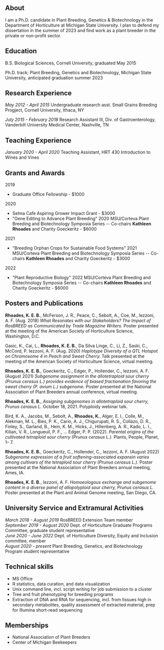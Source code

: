 ## About 
 
I am a Ph.D. candidate in Plant Breeding, Genetics & Biotechnology in the Department of Horticulture at Michigan State University. I plan to defend my dissertation in the summer of 2023 and find work as a plant breeder in the private or non-profit sector. 

## Education 
 
B.S. Biological Sciences, Cornell University, graduated May 2015  

Ph.D. track; Plant Breeding, Genetics and Biotechnology, Michigan State University, anticipated graduation summer 2023

## Research Experience  

*May 2012 - April 2015* Undergraduate research asst. Small Grains Breeding Progject, Cornell University, Ithaca, NY

*July 2015 - February 2018* Research Assistant III, Div. of Gastroenterology, Vanderbilt University Medical Center, Nashville, TN

## Teaching Experience

*January 2020 - April 2020* Teaching Assistant, HRT 430 Introduction to Wines and Vines

## Grants and Awards

2019  
 - Graduate Office Fellowship - $1000    

2020  
 - Selma Cafe Aspiring Grower Impact Grant - $3000
 - "Gene Editing to Advance Plant Breeding" 2020 MSU/Corteva Plant Breeding and Biotechnology Symposia Series -- Co-chairs **Kathleen Rhoades** and Charity Goeckeritz - $6000  

2021  
 - "Breeding Orphan Crops for Sustainable Food Systems" 2021 MSU/Corteva Plant Breeding and Biotechnology Symposia Series -- Co-chairs **Kathleen Rhoades** and Charity Goeckeritz - $3000  

2022
 - "Plant Reproductive Biology" 2022 MSU/Corteva Plant Breeding and Biotechnology Symposia Series -- Co-chairs **Kathleen Rhoades** and Charity Goeckeritz - $6000

## Posters and Publications

**Rhoades, K. E. B.**, McFerson, J. R., Peace, C., Sebolt, A., Coe, M., Iezzoni, A. F. (Aug. 2018) *What Resonates with our Stakeholders? The Impact of RosBREED as Communicated by Trade Magazine Writers.* Poster presented at the meeting of the American Society of Horticulture Science, Washington, D.C.  

Gasic, K., Cai, L., **Rhoades, K. E. B.**, Da Silva Linge, C., Li, Z., Saski, C., McCord, P. Iezzoni, A. F. (Aug. 2020) 
*Haplotype Diversity of a QTL Hotspot on Chromosome 4 in Peach and Sweet Cherry.* Talk presented at the meeting of the American Society of Horticulture Science, virtual meeting.  

**Rhoades, K. E. B.**, Goeckeritz, C., Edger, P., Hollender, C., Iezzoni, A. F. (August 2021) *Subgenome assignment in the allotetraploid sour cherry (Prunus cerasus L.)  provides evidence of biased fractionation favoring the sweet cherry (P. avium L.) subgenome.* Poster presented at the National Association of Plant Breeders annual conference, virtual meeting.  

**Rhoades, K. E. B.**, *Assigning subgenomes in allotetraploid sour cherry, Prunus cerasus L.* October 18, 2021. Polyploidy webinar talk.  

Bird, K. A., Jacobs, M., Sebolt, A., **Rhoades, K.**, Alger, E. I., Colle, M., Alekman, M. L., Bies, P. K., Cario, A. J., Chigurupati, R. S., Collazo, D. R., Finley, S., Garland, B., Hein, K. M., Hicks, J., Hillenberg, A. R., Kado, L. I., Kilian, V. R., Longueuil, P. F., … Edger, P. P. (2022). *Parental origins of the cultivated tetraploid sour cherry (Prunus cerasus L.).* Plants, People, Planet, 1– 7.  

**Rhoades, K. E. B.**, Goeckeritz, C., Hollender, C., Iezzoni, A. F. (August 2022) *Subgenome expression of a fruit softening-associated expansin varies among cultivars of the tetraploid sour cherry (Prunus cerasus L.).* Poster presented at the National Association of Plant Breeders annual meeting, Ames, IA.  

**Rhoades, K. E. B.**, Iezzoni, A. F. *Homoeologous exchange and subgenome content in a diverse panel of allopolyploid sour cherry, Prunus cerasus L.* Poster presented at the Plant and Animal Genome meeting, San Diego, CA. 

## University Service and Extramural Activities

*March 2018 - August 2019* RosBREED Extension Team member  
*September 2019 - August 2020* Dept. of Horticulture Graduate Programs Committee, graduate student representative  
*June 2020 - June 2022* Dept. of Horticulture Diversity, Equity and Inclusion committee, member  
*August 2020 - present* Plant Breeding, Genetics, and Biotechnology Program student representative  

## Technical skills  

- MS Office
- R statistics, data curation, and data visualization
- Unix command line, incl. script writing for job submission to a cluster
- Tree and fruit phenotyping for breeding programs
- Extraction of DNA and RNA for sequencing, incl. from tissues high in secondary metabolites, quality assessment of extracted material, prep for Illumina short-read sequencing
	
## Memberships  

 - National Association of Plant Breeders
 - Center of Michigan Beekeepers
